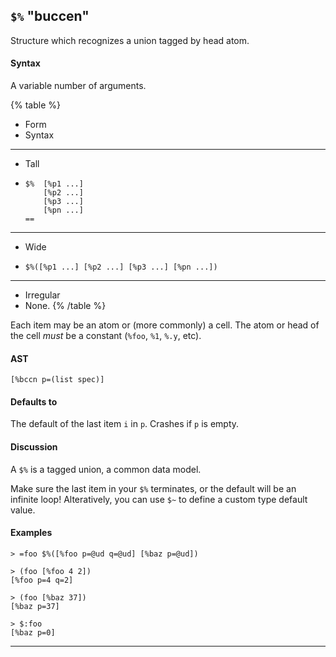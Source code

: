 ## `$%` "buccen"

Structure which recognizes a union tagged by head atom.

#### Syntax

A variable number of arguments.

{% table %}

- Form
- Syntax

---

- Tall
- ```hoon
  $%  [%p1 ...]
      [%p2 ...]
      [%p3 ...]
      [%pn ...]
  ==
  ```

---

- Wide
- ```hoon
  $%([%p1 ...] [%p2 ...] [%p3 ...] [%pn ...])
  ```

---

- Irregular
- None.
{% /table %}

Each item may be an atom or (more commonly) a cell. The atom or head of the cell
_must_ be a constant (`%foo`, `%1`, `%.y`, etc).

#### AST

```hoon
[%bccn p=(list spec)]
```

#### Defaults to

The default of the last item `i` in `p`. Crashes if `p` is empty.

#### Discussion

A `$%` is a tagged union, a common data model.

Make sure the last item in your `$%` terminates, or the default will
be an infinite loop! Alteratively, you can use `$~` to define a custom
type default value.

#### Examples

```
> =foo $%([%foo p=@ud q=@ud] [%baz p=@ud])

> (foo [%foo 4 2])
[%foo p=4 q=2]

> (foo [%baz 37])
[%baz p=37]

> $:foo
[%baz p=0]
```

---

